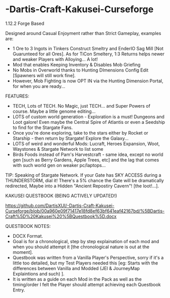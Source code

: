 ﻿# -Dartis-Craft-Kakusei-Curseforge

1.12.2 Forge Based

Designed around Casual Enjoyment rather than Strict Gameplay, examples are:

- 1 Ore to 3 Ingots in Tinkers Construct Smeltry and EnderIO Sag Mill [Not Guarunteed for all Ores]. As for TiCon Smeltery, 1:3 Returns helps newer and weaker Players with Alloying... A lot!
- Mod that enables Keeping Inventory & Disables Mob Griefing
- No Mobs in Overworld thanks to Hunting DImensions Config Edit [Spawners will still work fine].
- However, Mob Fighting is now OPT IN via the Hunting Dimension Portal, for when you are ready...

FEATURES:

- TECH, Lots of TECH. No Magic, just TECH... and Super Powers of course. Maybe a little genome editing...
- LOTS of custom world generation - Exploration is a must! Dungeons and Loot galore! Even maybe the Central Spire of Atlantis or even a Seedship to find for the Stargate Fans.
- Once you're done exploring, take to the stars either by Rocket or Starship - then return by Stargate! Explore the Galaxy...
- LOTS of weird and wonderful Mods: Lucraft, Heroes Expansion, Woot, Waystones & Stargate Network to list some
- Birds Foods instead of Pam's Harvestcraft - same idea, except no world gen [such as Berry Gardens, Apple Trees, etc] and the lag that comes with such world gen on weaker pc/laptops...

TIP: Speaking of Stargate Network. If your Gate has SKY ACCESS during a THUNDERSTORM, dial it! There's a 5% chance the Gate will be dramatically redirected, Maybe into a Hidden "Ancient Repostiry Cavern"! [the loot!...].

KAKUSEI QUESTBOOK (BEING ACTIVELY UPDATED!)

https://github.com/DartisXUI/-Dartis-Craft-Kakusei-Curseforge/blob/00a960e09f71417e18fd8ef63bf641eaf42167bd/%5BDartis-Craft%5D%20Kakusei%20%5BQuestbook%5D.docx

QUESTBOOK NOTES:

- DOCX Format.
- Goal is for a chronological, step by step explaination of each mod and when you should attempt it [the chronological nature is out at the moment].
- Questbook was written from a Vanilla Player's Perspective, sorry if it's a little too detailed, but my Test Players needed this [eg: Starts with the differences between Vanilla and Modded (JEI & JourneyMap Explaintions and such) ].
- It is written as a guide on each Mod in the Pack as well as the timing/order I felt the Player should attempt achieving each Questbook Entry.
